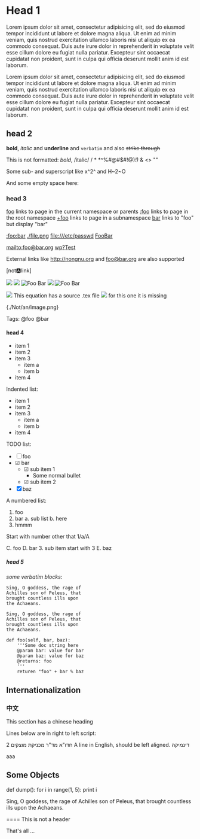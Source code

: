 Head 1
======
Lorem ipsum dolor sit amet, consectetur adipisicing elit, sed do
eiusmod tempor incididunt ut labore et dolore magna aliqua. Ut enim
ad minim veniam, quis nostrud exercitation ullamco laboris nisi ut
aliquip ex ea commodo consequat. Duis aute irure dolor in
reprehenderit in voluptate velit esse cillum dolore eu fugiat
nulla pariatur.  Excepteur sint occaecat cupidatat non proident,
sunt in culpa qui officia deserunt mollit anim id est laborum.

Lorem ipsum dolor sit amet, consectetur adipisicing elit, sed do
eiusmod tempor incididunt ut labore et dolore magna aliqua. Ut enim
ad minim veniam, quis nostrud exercitation ullamco laboris nisi ut
aliquip ex ea commodo consequat. Duis aute irure dolor in
reprehenderit in voluptate velit esse cillum dolore eu fugiat
nulla pariatur.  Excepteur sint occaecat cupidatat non proident,
sunt in culpa qui officia deserunt mollit anim id est laborum.

head 2
------

**bold**, *italic* and __underline__ and ``verbatim``
and also ~~strike through~~

This is not formatted: *bold*, /italic/ / * *^%#@#$#!@)_!)_ & <> ""

Some sub- and superscript like x^2^ and H~2~O

And some empty space here:



### head 3
[foo](foo)  links to page in the current namespace or parents
[:foo](:foo) links to page in the root namespace
[+foo](+foo) links to page in a subnamespace
[bar](foo) links to "foo" but display "bar"

[:foo:bar](:foo:bar) [./file.png](./file.png) <file:///etc/passwd>
[Foo](Foo)[Bar](Bar)

<mailto:foo@bar.org>
[wp?Test](http://en.wikipedia.org/wiki/Test)

External links like <http://nongnu.org> and [foo@bar.org](mailto:foo@bar.org) are also supported

[not:a:link]


![](./foobar.png)
![](./foobar.png)
![Foo Bar](../my-image.png)
![](my-image.png)
![Foo Bar](../my-image.png)

![](./equation001.png) This equation has a source .tex file
![](./equation002.png) for this one it is missing

{./Not/an/image.png}

Tags: @foo @bar


#### head 4


* item 1
* item 2
* item 3
	* item a
	* item b
* item 4



Indented list:

* item 1
* item 2
* item 3
	* item a
	* item b
* item 4



TODO list:

* ☐ foo
* ☑ bar
	* ☑ sub item 1
		* Some normal bullet
	* ☑ sub item 2
* ☒ baz



A numbered list:

1. foo
2. bar
	a. sub list
	b. here
3. hmmm



Start with number other that 1/a/A


C. foo
D. bar
	3. sub item start with 3
E. baz


##### head 5
*some verbatim blocks*:

	Sing, O goddess, the rage of
	Achilles son of Peleus, that
	brought countless ills upon
	the Achaeans.

	Sing, O goddess, the rage of
	Achilles son of Peleus, that
	brought countless ills upon
	the Achaeans.

	def foo(self, bar, baz):
		'''Some doc string here
		@param bar: value for bar
		@param baz: value for baz
		@returns: foo
		'''
		returen "foo" + bar % baz

Internationalization
--------------------

### 中文
This section has a chinese heading

Lines below are in right to left script:

חדו"א
מד"ר
מכניקת מוצקים 2
A line in English, should be left aligned.
דינמיקה

aaa


Some Objects
------------

def dump():
	for i in range(1, 5):
		print i


Sing, O goddess, the rage of
Achilles son of Peleus, that
brought countless ills upon
the Achaeans.


====
This is not a header

That's all ...
